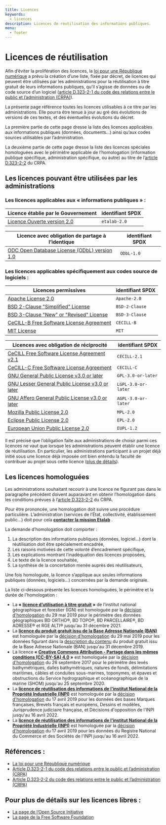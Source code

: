 ```yaml
---
title: Licences
keywords:
  - licences
description: Licences de réutilisation des informations publiques.
menu:
  - footer
---
```


# Licences de réutilisation

Afin d’éviter la prolifération des licences, la [loi pour une République numérique](https://www.legifrance.gouv.fr/loda/article_lc/LEGIARTI000033205142/2020-09-21/) a prévu la création d’une liste, fixée par décret, de licences qui peuvent être utilisées par les administrations pour la réutilisation à titre gratuit de leurs informations publiques, qu’il s’agisse de données ou de code source d’un logiciel ([article D.323-2-1 du code des relations entre le public et l’administration (CRPA)](https://www.legifrance.gouv.fr/affichCodeArticle.do?idArticle=LEGIARTI000034504991&cidTexte=LEGITEXT000031366350&dateTexte=29991231)).

La présente page référence toutes les licences utilisables à ce titre par les administrations. Elle pourra être tenue à jour au gré des évolutions de versions de ces textes, et des éventuelles évolutions du décret.

La première partie de cette page dresse la liste des licences applicables aux informations publiques (données, documents…) ainsi qu’aux codes sources utilisables par l’administration.

La deuxième partie de cette page dresse la liste des licences spéciales homologuées avec le périmètre applicable de l’homologation (information publique spécifique, administration spécifique, ou autre) au titre de l’[article D.323-2-2](https://www.legifrance.gouv.fr/affichCodeArticle.do?idArticle=LEGIARTI000034504993&cidTexte=LEGITEXT000031366350&dateTexte=29991231) du CRPA.

## Les licences pouvant être utilisées par les administrations

### Les licences applicables aux « informations publiques » :
| Licence établie par le Gouvernement                                                                                  | identifiant SPDX |
|----------------------------------------------------------------------------------------------------------------------|------------------|
| [Licence Ouverte version 2.0](https://www.etalab.gouv.fr/wp-content/uploads/2017/04/ETALAB-Licence-Ouverte-v2.0.pdf) | `etalab-2.0`     |

| Licence avec obligation de partage à l’identique                                                    | identifiant SPDX |
|-----------------------------------------------------------------------------------------------------|------------------|
| [ODC Open Database License (ODbL) version 1.0](https://spdx.org/licenses/ODbL-1.0.html#licenseText) | `ODbL-1.0`       |

### Les licences applicables spécifiquement aux codes source de logiciels :

| Licences permissives                                                                               | identifiant SPDX |
|----------------------------------------------------------------------------------------------------|------------------|
| [Apache License 2.0](https://spdx.org/licenses/Apache-2.0.html#licenseText)                        | `Apache-2.0`     |
| [BSD 2-Clause "Simplified" License](https://spdx.org/licenses/BSD-2-Clause.html#licenseText)       | `BSD-2-Clause`   |
| [BSD 3-Clause "New" or "Revised" License](https://spdx.org/licenses/BSD-3-Clause.html#licenseText) | `BSD-3-Clause`   |
| [CeCILL-B Free Software License Agreement](https://spdx.org/licenses/CECILL-B.html#licenseText)    | `CECILL-B`       |
| [MIT License](https://spdx.org/licenses/MIT.html#licenseText)                                      | `MIT`            |

| Licences avec obligation de réciprocité                                                                         | identifiant SPDX    |
|-----------------------------------------------------------------------------------------------------------------|---------------------|
| [CeCILL Free Software License Agreement v2.1](https://spdx.org/licenses/CECILL-2.1.html#licenseText)            | `CECILL-2.1`        |
| [CeCILL-C Free Software License Agreement](https://spdx.org/licenses/CECILL-C.html#licenseText)                 | `CECILL-C`          |
| [GNU General Public License v3.0 or later](https://spdx.org/licenses/GPL-3.0-or-later.html#licenseText)         | `GPL-3.0-or-later`  |
| [GNU Lesser General Public License v3.0 or later](https://spdx.org/licenses/LGPL-3.0-or-later.html#licenseText) | `LGPL-3.0-or-later` |
| [GNU Affero General Public License v3.0 or later](https://spdx.org/licenses/AGPL-3.0-or-later.html#licenseText) | `AGPL-3.0-or-later` |
| [Mozilla Public License 2.0](https://spdx.org/licenses/MPL-2.0.html#licenseText)                                | `MPL-2.0`           |
| [Eclipse Public License 2.0](https://spdx.org/licenses/EPL-2.0.html#licenseText)                                | `EPL-2.0`           |
| [European Union Public License 2.0](https://spdx.org/licenses/EUPL-1.2.html#licenseText)                        | `EUPL-1.2`          |

 Il est précisé que l’obligation faite aux administrations de choisir parmi ces licences ne vaut que lorsque les administrations peuvent établir une licence de réutilisation. En particulier, les administrations participant à un projet déjà initié sous une licence déjà imposée ont bien entendu la faculté de contribuer au projet sous cette licence ([plus de détails](https://www.etalab.gouv.fr/licence-version-2-0-de-la-licence-ouverte-suite-a-la-consultation-et-presentation-du-decret)). 
 
 
## Les licences homologuées

Les administrations souhaitant recourir à une licence ne figurant pas dans le paragraphe précédent doivent auparavant en obtenir l’homologation dans les conditions prévues à l’[article D.323-2-2](https://www.legifrance.gouv.fr/affichCodeArticle.do?idArticle=LEGIARTI000034504993&cidTexte=LEGITEXT000031366350&dateTexte=29991231) du CRPA.

Pour être prononcée, une homologation doit suivre une procédure particulière. L’administration (services de l’État, collectivité, établissement public…) doit pour cela [**contacter la mission Etalab**](https://support.data.gouv.fr/administration-centrale/licence) .

La demande d’homologation doit comporter :

1.  La description des informations publiques (données, logiciel…) dont la réutilisation doit être spécialement encadrée,
2.  Les raisons motivées de cette volonté d’encadrement spécifique,
3.  Les explications montrant l’inadéquation des licences proposées,
4.  Le texte de la licence souhaitée,
5.  La synthèse de la concertation menée auprès des réutilisateurs,

Une fois homologuée, la licence s’applique aux seules informations publiques (données, logiciels…) concernées par la demande originale.

La liste ci-dessous présente les licences homologuées, le périmètre et la durée de l'homologation :

*   La **« [licence d’utilisation à titre gratuit](https://static.data.gouv.fr/static/gouvfr/licences/licence-d-utilisation-a-titre-gratuit-de-l-IGN-2017-05-05.pdf) »** de l’institut national géographique et forestier (IGN) est homologuée par la [décision d'homologation](https://static.data.gouv.fr/static/gouvfr/licences/homologation-licences-2019-05-29.pdf) du 29 mai 2019 pour le périmètre des données géographiques BD ORTHO®, BD TOPO®, BD PARCELLAIRE®, BD ADRESSE® et RGE ALTI® jusqu'au 31 décembre 2021.
*   La **[licence du produit gratuit issu de la Base Adresse Nationale (BAN)](https://static.data.gouv.fr/static/gouvfr/licences/licence-du-produit-gratuit-issu-de-la-Base-Adresse-Nationale-2019-05-29.pdf)** est homologuée par la [décision d'homologation](https://static.data.gouv.fr/static/gouvfr/licences/homologation-licences-2019-05-29.pdf) du 29 mai 2019 pour les données figurant dans la [description du contenu](https://static.data.gouv.fr/static/gouvfr/licences/description-contenu.pdf) du produit gratuit issu de la Base Adresse Nationale (BAN) jusqu'au 31 décembre 2019.
*   La licence **« [Creative Commons Attribution - Partage dans les mêmes conditions (CC-BY-SA) 4.0](https://creativecommons.org/licenses/by-sa/4.0/legalcode.fr) »** est homologuée par la [décision d'homologation](https://static.data.gouv.fr/static/gouvfr/licences/homologation-licences-2017-09-29.pdf) du 26 septembre 2017 pour le périmètre des levés bathymétriques, dalles bathymétriques, natures de fonds, délimitations maritimes, câbles et conduites sous-marines, toponymes, et épaves et obstructions du Service hydrographique et océanographique de la marine (SHOM) jusqu'au 25 septembre 2020.
*   La **[licence de réutilisation des informations de l'institut National de la Propriété Industrielle (INPI)](https://static.data.gouv.fr/static/gouvfr/licences/licence-de-reutilisation-des-informations-de-l-INPI-pour-les-donnees-de-PI-2019-04-17.pdf)** est homologuée par la [décision d'homologation](https://static.data.gouv.fr/static/gouvfr/licences/homologation-licences-2019-04-17.pdf) du 17 avril 2019 pour les données des bases Marques françaises, Brevets français et européens, Dessins et modèles, Jurisprudence judiciaire française, et Décisions d'opposition de l'INPI jusqu'au 16 avril 2022.
*   La **[licence de réutilisation des informations de l'institut National de la Propriété Industrielle (INPI)](https://static.data.gouv.fr/static/gouvfr/licences/licence-de-reutilisation-des-informations-de-l-INPI-pour-les-donnees-du-RNCS-2019-04-17.pdf)** est homologuée par la [décision d'homologation](https://static.data.gouv.fr/static/gouvfr/licences/homologation-licences-2019-04-17.pdf) du 17 avril 2019 pour les données du Registre National du Commerce et des Sociétés de l'INPI jusqu'au 16 avril 2022.

## Références :

*   [La loi pour une République numérique](https://www.legifrance.gouv.fr/loda/article_lc/LEGIARTI000033205142/2020-09-21/)
*   [Article D.323-2-1 du code des relations entre le public et l’administration (CRPA)](https://www.legifrance.gouv.fr/affichCodeArticle.do?idArticle=LEGIARTI000034504991&cidTexte=LEGITEXT000031366350&dateTexte=29991231)
*   [Article D.323-2-2 du code des relations entre le public et l’administration (CRPA)](https://www.legifrance.gouv.fr/affichCodeArticle.do?idArticle=LEGIARTI000034504993&cidTexte=LEGITEXT000031366350&dateTexte=29991231)

## Pour plus de détails sur les licences libres :

*   [La page de l’Open Source Initiative](https://opensource.org/licenses)
*   [La page de la Free Software Foundation](https://www.gnu.org/licenses/license-list.fr.html)
